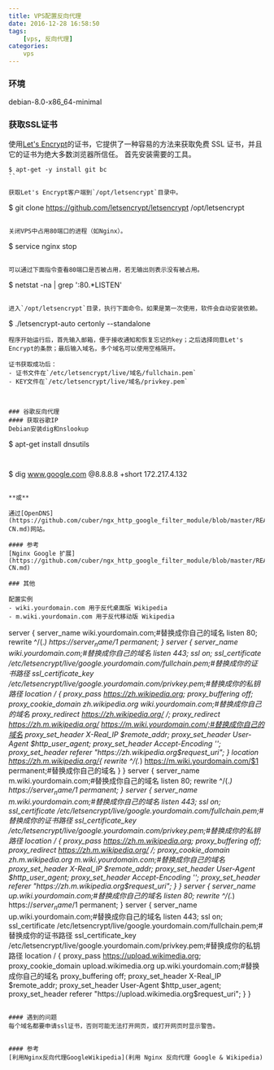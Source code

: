 ```yaml
---
title: VPS配置反向代理
date: 2016-12-28 16:58:50
tags:
    [vps, 反向代理]
categories:
    vps
---
```


### 环境
debian-8.0-x86_64-minimal

### 获取SSL证书
使用[Let's Encrypt](https://letsencrypt.org/)的证书，它提供了一种容易的方法来获取免费 SSL 证书，并且它的证书为绝大多数浏览器所信任。
首先安装需要的工具。
```
$ apt-get -y install git bc
``

获取Let's Encrypt客户端到`/opt/letsencrypt`目录中。
```
$ git clone https://github.com/letsencrypt/letsencrypt /opt/letsencrypt
```

关闭VPS中占用80端口的进程（如Nginx）。
```
$ service nginx stop
```

可以通过下面指令查看80端口是否被占用，若无输出则表示没有被占用。
```
$ netstat -na | grep ':80.*LISTEN'
```

进入`/opt/letsencrypt`目录，执行下面命令。如果是第一次使用，软件会自动安装依赖。
```
$ ./letsencrypt-auto certonly --standalone
```
程序开始运行后，首先输入邮箱，便于接收通知和恢复忘记的key；之后选择同意Let's Encrypt的条款；最后输入域名，多个域名可以使用空格隔开。

证书获取成功后：
- 证书文件在`/etc/letsencrypt/live/域名/fullchain.pem`
- KEY文件在`/etc/letsencrypt/live/域名/privkey.pem` 



### 谷歌反向代理
#### 获取谷歌IP
Debian安装dig和nslookup
```
$ apt-get install dnsutils
```


```
$ dig www.google.com @8.8.8.8 +short
172.217.4.132
```

**或**

通过[OpenDNS](https://github.com/cuber/ngx_http_google_filter_module/blob/master/README.zh-CN.md)网站。

#### 参考
[Nginx Google 扩展](https://github.com/cuber/ngx_http_google_filter_module/blob/master/README.zh-CN.md)

### 其他

配置实例
- wiki.yourdomain.com 用于反代桌面版 Wikipedia
- m.wiki.yourdomain.com 用于反代移动版 Wikipedia

```
server {
  server_name wiki.yourdomain.com;#替换成你自己的域名
  listen 80;
  rewrite ^/(.*) https://$server_name/$1 permanent;
}
server {
  server_name wiki.yourdomain.com;#替换成你自己的域名
  listen 443;
  ssl on;
  ssl_certificate /etc/letsencrypt/live/google.yourdomain.com/fullchain.pem;#替换成你的证书路径
  ssl_certificate_key /etc/letsencrypt/live/google.yourdomain.com/privkey.pem;#替换成你的私钥路径
  location / {
    proxy_pass https://zh.wikipedia.org; proxy_buffering off;
    proxy_cookie_domain zh.wikipedia.org wiki.yourdomain.com;#替换成你自己的域名
    proxy_redirect https://zh.wikipedia.org/ /;
    proxy_redirect https://zh.m.wikipedia.org/ https://m.wiki.yourdomain.com/;#替换成你自己的域名
    proxy_set_header X-Real_IP $remote_addr;
    proxy_set_header User-Agent $http_user_agent;
    proxy_set_header Accept-Encoding '';
    proxy_set_header referer "https://zh.wikipedia.org$request_uri";
  }
  location https://zh.m.wikipedia.org/{
    rewrite ^/(.*) https://m.wiki.yourdomain.com/$1 permanent;#替换成你自己的域名
  }
}
server {
  server_name m.wiki.yourdomain.com;#替换成你自己的域名
  listen 80;
  rewrite ^/(.*) https://$server_name/$1 permanent;
}
server {
  server_name m.wiki.yourdomain.com;#替换成你自己的域名
  listen 443;
  ssl on;
  ssl_certificate /etc/letsencrypt/live/google.yourdomain.com/fullchain.pem;#替换成你的证书路径
  ssl_certificate_key /etc/letsencrypt/live/google.yourdomain.com/privkey.pem;#替换成你的私钥路径
  location / {
    proxy_pass https://zh.m.wikipedia.org;
    proxy_buffering off;
    proxy_redirect https://zh.m.wikipedia.org/ /;
    proxy_cookie_domain zh.m.wikipedia.org m.wiki.yourdomain.com;#替换成你自己的域名
    proxy_set_header X-Real_IP $remote_addr;
    proxy_set_header User-Agent $http_user_agent;
    proxy_set_header Accept-Encoding '';
    proxy_set_header referer "https://zh.m.wikipedia.org$request_uri";
  }
}
server {
  server_name up.wiki.yourdomain.com;#替换成你自己的域名
  listen 80;
  rewrite ^/(.*) https://$server_name/$1 permanent;
}
server {
  server_name up.wiki.yourdomain.com;#替换成你自己的域名
  listen 443;
  ssl on;
  ssl_certificate /etc/letsencrypt/live/google.yourdomain.com/fullchain.pem;#替换成你的证书路径
  ssl_certificate_key /etc/letsencrypt/live/google.yourdomain.com/privkey.pem;#替换成你的私钥路径
  location / {
    proxy_pass https://upload.wikimedia.org;
    proxy_cookie_domain upload.wikimedia.org up.wiki.yourdomain.com;#替换成你自己的域名
    proxy_buffering off;
    proxy_set_header X-Real_IP $remote_addr;
    proxy_set_header User-Agent $http_user_agent;
    proxy_set_header referer "https://upload.wikimedia.org$request_uri";
  }
}

```

#### 遇到的问题
每个域名都要申请ssl证书，否则可能无法打开网页，或打开网页时显示警告。


#### 参考
[利用Nginx反向代理GoogleWikipedia](利用 Nginx 反向代理 Google & Wikipedia)


